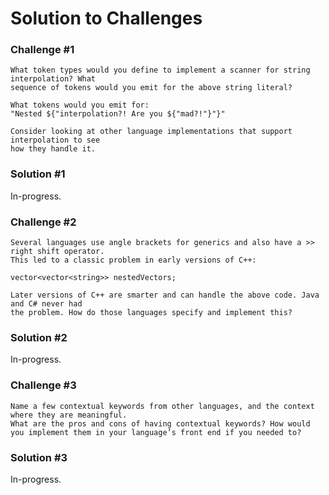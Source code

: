# Solution to Challenges 

### Challenge #1
```
What token types would you define to implement a scanner for string interpolation? What
sequence of tokens would you emit for the above string literal?

What tokens would you emit for:
"Nested ${"interpolation?! Are you ${"mad?!"}"}"

Consider looking at other language implementations that support interpolation to see 
how they handle it.
```
### Solution #1 

In-progress.

### Challenge #2 
```
Several languages use angle brackets for generics and also have a >> right shift operator. 
This led to a classic problem in early versions of C++: 

vector<vector<string>> nestedVectors;

Later versions of C++ are smarter and can handle the above code. Java and C# never had 
the problem. How do those languages specify and implement this?

```

### Solution #2

In-progress.

### Challenge #3 
```
Name a few contextual keywords from other languages, and the context where they are meaningful.
What are the pros and cons of having contextual keywords? How would you implement them in your language’s front end if you needed to?
```

### Solution #3 

In-progress.

